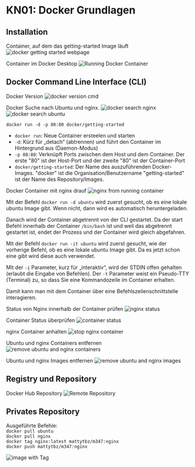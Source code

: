 # KN01: Docker Grundlagen

## Installation

Container, auf dem das getting-started Image läuft
![docker getting started webpage](<Screenshot 2025-02-21 092523.png>) 

Container im Docker Desktop
![Running Docker Container](<Screenshot 2025-02-21 092544.png>)

## Docker Command Line Interface (CLI)

Docker Version
![docker version cmd](<Screenshot 2025-02-21 094625-1.png>) 

Docker Suche nach Ubuntu und nginx.
![docker search nginx](<Screenshot 2025-02-21 094650-1.png>) 
![docker search ubuntu](<Screenshot 2025-02-21 094702-1.png>)

`docker run -d -p 80:80 docker/getting-started`

- `docker run`: Neue Container ersteelen und starten
- `-d`: Kürz für „detach“ (abtrennen) und führt den Container im Hintergrund aus (Daemon-Modus)
- `-p 80:80`: Verknüpft Ports zwischen dem Host und dem Container. Der erste "80" ist der Host-Port und der zweite "80" ist der Container-Port
- `docker/getting-started`: Der Name des auszuführenden Docker-Images. "docker" ist die Organisation/Benutzername
"getting-started" ist der Name des Repository/Images.

Docker Container mit nginx drauf
![nginx from running container](<Screenshot 2025-02-21 102030.png>)

Mit der Befehl `docker run -d ubuntu` wird zuerst gesucht, ob es eine lokale ubuntu Image gibt. Wenn nicht, dann wird es automatisch heruntergeladen.

Danach wird der Container abgetrennt von der CLI gestartet. Da der start Befehl innerhalb der Container `/bin/bash` ist und weil das abgetrennt gestartet ist, endet der Prozess und der Container wird gleich abgefahren.


Mit der Befehl `docker run -it ubuntu` wird zuerst gesucht, wie der vorherige Befehl, ob es eine lokale ubuntu Image gibt. Da es jetzt schon eine gibt wird diese auch verwendet.

Mit der `-i` Parameter, kurz für „interaktiv“, wird der STDIN offen gehalten (erlaubt die Eingabe von Befehlen).
Der `-t` Parameter weist ein Pseudo-TTY (Terminal) zu, so dass Sie eine Kommandozeile im Container erhalten.

Damit kann man mit dem Container über eine Befehlszeilenschnittstelle interagieren.

Status von Nginx innerhalb der Container prüfen
![nginx status](<Screenshot 2025-02-21 104045-1.png>)

Container Status überprüfen
![container status](<Screenshot 2025-02-21 104304-1.png>)

nginx Container anhalten
![stop nginx container](<Screenshot 2025-02-21 104355-1.png>)

Ubuntu und nginx Containers entfernen
![remove ubuntu and nginx containers](<Screenshot 2025-02-21 104553-1.png>)

Ubuntu und nginx Images entfernen
![remove ubuntu and nginx images](<Screenshot 2025-02-21 104630-1.png>)

## Registry und Repository

Docker Hub Repository
![Remote Repository](<Screenshot 2025-02-21 110322.png>)

## Privates Repository

Ausgeführte Befehle:  
`docker pull ubuntu`  
`docker pull nginx`  
`docker tag nginx:latest mattytbz/m347:nginx`  
`docker push mattytbz/m347:nginx`  

![image with Tag](<Screenshot 2025-02-21 114302.png>)